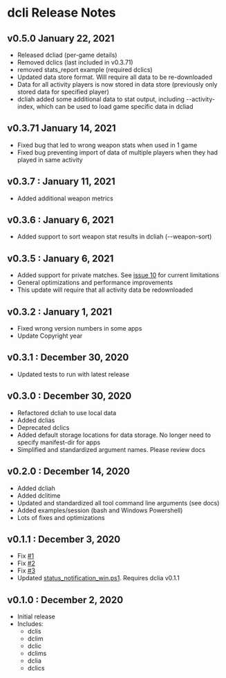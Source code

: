 # dcli Release Notes

## v0.5.0 January 22, 2021
* Released dcliad (per-game details)
* Removed dclics (last included in v0.3.71)
* removed stats_report example (required dclics)
* Updated data store format. Will require all data to be re-downloaded
* Data for all activity players is now stored in data store (previously only stored data for specified player)
* dcliah added some additional data to stat output, including --activity-index, which can be used to load game specific data in dcliad

## v0.3.71 January 14, 2021
* Fixed bug that led to wrong weapon stats when used in 1 game
* Fixed bug preventing import of data of multiple players when they had played in same activity

## v0.3.7 : January 11, 2021
* Added additional weapon metrics

## v0.3.6 : January 6, 2021
* Added support to sort weapon stat results in dcliah (--weapon-sort)

## v0.3.5 : January 6, 2021
* Added support for private matches. See [issue 10](https://github.com/mikechambers/dcli/issues/10) for current limitations
* General optimizations and performance improvements
* This update will require that all activity data be redownloaded

## v0.3.2 : January 1, 2021

* Fixed wrong version numbers in some apps
* Update Copyright year

## v0.3.1 : December 30, 2020

* Updated tests to run with latest release

## v0.3.0 : December 30, 2020

* Refactored dcliah to use local data
* Added dclias
* Deprecated dclics
* Added default storage locations for data storage. No longer need to specify manifest-dir for apps
* Simplified and standardized argument names. Please review docs

## v0.2.0 : December 14, 2020

* Added dcliah
* Added dclitime
* Updated and standardized all tool command line arguments (see docs)
* Added examples/session (bash and Windows Powershell)
* Lots of fixes and optimizations

## v0.1.1 : December 3, 2020

* Fix [#1](https://github.com/mikechambers/dcli/issues/1)
* Fix [#2](https://github.com/mikechambers/dcli/issues/2)
* Fix [#3](https://github.com/mikechambers/dcli/issues/3)
* Updated [status_notification_win.ps1](https://github.com/mikechambers/dcli/blob/main/examples/status_notification_win.ps1). Requires dclia v0.1.1

## v0.1.0 : December 2, 2020

* Initial release
* Includes:
    * dclis
    * dclim
    * dclic
    * dclims
    * dclia
    * dclics
